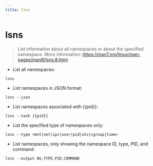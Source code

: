 ```yaml
---
title: lsns
---
```

# lsns

> List information about all namespaces or about the specified namespace.
> More information: <https://man7.org/linux/man-pages/man8/lsns.8.html>.

- List all namespaces:

`lsns`

- List namespaces in JSON format:

`lsns --json`

- List namespaces associated with {{pid}}:

`lsns --task {{pid}}`

- List the specified type of namespaces only:

`lsns --type <mnt|net|ipc|user|pid|uts|cgroup|time>`

- List namespaces, only showing the namespace ID, type, PID, and command:

`lsns --output NS,TYPE,PID,COMMAND`
